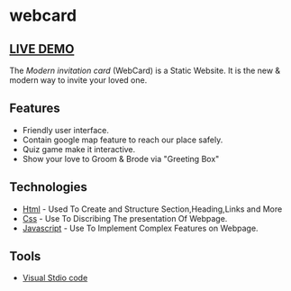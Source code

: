 # webcard

## <a href="https://arashkhattal.github.io/webcard/"> LIVE DEMO</a>

The *Modern invitation card* (WebCard) is a Static Website. It is the new & modern way to invite your loved one.
## Features
- Friendly user interface.
- Contain google map feature to reach our place safely.
- Quiz game make it interactive.
- Show your love to Groom & Brode via "Greeting Box" 


## Technologies
- [Html](https://www.w3schools.com/html/) - Used To Create and Structure Section,Heading,Links and More
- [Css](https://www.w3schools.com/css/) - Use To Discribing The presentation Of Webpage.
- [Javascript](https://www.w3schools.com/js/) - Use To Implement Complex Features on Webpage.


## Tools
- [Visual Stdio code](https://code.visualstudio.com/download)
